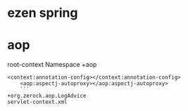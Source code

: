 # ezen spring
# aop
root-context
Namespace +aop
```
<context:annotation-config></context:annotation-config>
	<aop:aspectj-autoproxy></aop:aspectj-autoproxy>
    ```
+org.zerock.aop.LogAdvice
servlet-context.xml